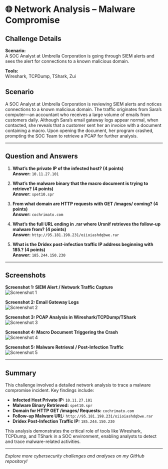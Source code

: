 # 🌐 Network Analysis – Malware Compromise

## Challenge Details

**Scenario:**  
A SOC Analyst at Umbrella Corporation is going through SIEM alerts and sees the alert for connections to a known malicious domain.

**Tools:**  
Wireshark, TCPDump, TShark, Zui

## Scenario

A SOC Analyst at Umbrella Corporation is reviewing SIEM alerts and notices connections to a known malicious domain. The traffic originates from Sara’s computer—an accountant who receives a large volume of emails from customers daily. Although Sara’s email gateway logs appear normal, when contacted, she reveals that a customer sent her an invoice with a document containing a macro. Upon opening the document, her program crashed, prompting the SOC Team to retrieve a PCAP for further analysis.

---

## Question and Answers

1. **What’s the private IP of the infected host? (4 points)**  
   **Answer:** `10.11.27.101`

2. **What’s the malware binary that the macro document is trying to retrieve? (4 points)**  
   **Answer:** `spet10.spr`

3. **From what domain are HTTP requests with GET /images/ coming? (4 points)**  
   **Answer:** `cochrimato.com`

4. **What’s the full URL ending in .rar where Ursnif retrieves the follow-up malware from? (4 points)**  
   **Answer:** `http://95.181.198.231/oiioiashdqbwe.rar`

5. **What is the Dridex post-infection traffic IP address beginning with 185.? (4 points)**  
   **Answer:** `185.244.150.230`

---

## Screenshots

**Screenshot 1: SIEM Alert / Network Traffic Capture**  
![Screenshot 1](https://imgur.com/q2LCUgw.png)

**Screenshot 2: Email Gateway Logs**  
![Screenshot 2](https://imgur.com/Aq3ygJH.png)

**Screenshot 3: PCAP Analysis in Wireshark/TCPDump/TShark**  
![Screenshot 3](https://imgur.com/Lyj5hPP.png)

**Screenshot 4: Macro Document Triggering the Crash**  
![Screenshot 4](https://imgur.com/QOyICr1.png)

**Screenshot 5: Malware Retrieval / Post-Infection Traffic**  
![Screenshot 5](https://imgur.com/d9q5Llv.png)

---

## Summary

This challenge involved a detailed network analysis to trace a malware compromise incident. Key findings include:

- **Infected Host Private IP:** `10.11.27.101`
- **Malware Binary Retrieved:** `spet10.spr`
- **Domain for HTTP GET /images/ Requests:** `cochrimato.com`
- **Follow-up Malware URL:** `http://95.181.198.231/oiioiashdqbwe.rar`
- **Dridex Post-Infection Traffic IP:** `185.244.150.230`

This analysis demonstrates the critical role of tools like Wireshark, TCPDump, and TShark in a SOC environment, enabling analysts to detect and trace malware-related activities.

---

*Explore more cybersecurity challenges and analyses on my GitHub repository!*

